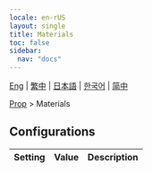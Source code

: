 ```yaml
---
locale: en-rUS
layout: single
title: Materials
toc: false
sidebar:
  nav: "docs"
---
```

[Eng](/dancexr/menu/2025.5/prop/materials) | [繁中](/tw/dancexr/menu/2025.5/prop/materials) | [日本語](/jp/dancexr/menu/2025.5/prop/materials) | [한국어](/kr/dancexr/menu/2025.5/prop/materials) | [简中](/zh/dancexr/menu/2025.5/prop/materials)

[Prop](../menu#Prop) > Materials

## Configurations

| Setting | Value | Description |
| :--- | --- | :--- |
